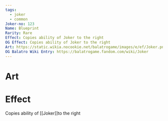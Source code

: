 ```yaml
---
tags:
  - joker
  - common
Joker-no: 123
Name: Blueprint
Rarity: Rare
Effect: Copies ability of Joker to the right
OG Effect: Copies ability of Joker to the right
Art: https://static.wikia.nocookie.net/balatrogame/images/e/ef/Joker.png/revision/latest?cb=20230925003651
OG Balatro Wiki Entry: https://balatrogame.fandom.com/wiki/Joker
---
```

# Art
# Effect
Copies ability of [[Joker]]to the right
